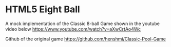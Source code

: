 # HTML5 Eight Ball

A mock implementation of the Classic 8-ball Game shown in the youtube video below
https://www.youtube.com/watch?v=aXwCrtAo4Wc

Github of the original game
https://github.com/henshmi/Classic-Pool-Game